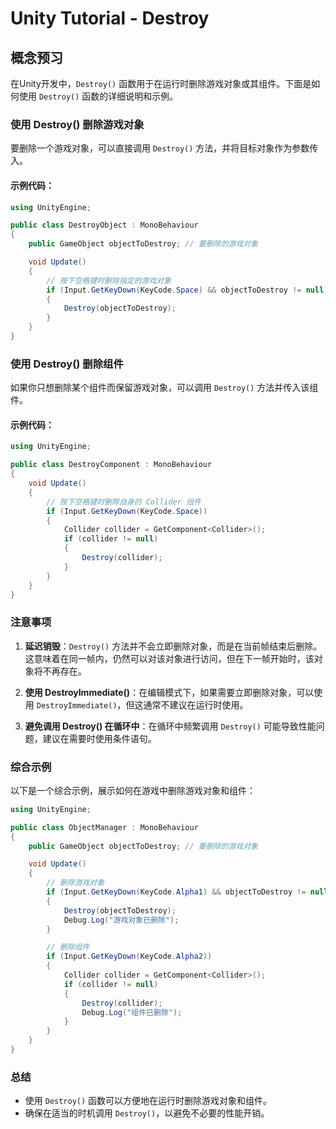 # Unity Tutorial - Destroy

## 概念预习

在Unity开发中，`Destroy()` 函数用于在运行时删除游戏对象或其组件。下面是如何使用 `Destroy()` 函数的详细说明和示例。

### 使用 Destroy() 删除游戏对象

要删除一个游戏对象，可以直接调用 `Destroy()` 方法，并将目标对象作为参数传入。

#### 示例代码：

```csharp
using UnityEngine;

public class DestroyObject : MonoBehaviour
{
    public GameObject objectToDestroy; // 要删除的游戏对象

    void Update()
    {
        // 按下空格键时删除指定的游戏对象
        if (Input.GetKeyDown(KeyCode.Space) && objectToDestroy != null)
        {
            Destroy(objectToDestroy);
        }
    }
}
```

### 使用 Destroy() 删除组件

如果你只想删除某个组件而保留游戏对象，可以调用 `Destroy()` 方法并传入该组件。

#### 示例代码：

```csharp
using UnityEngine;

public class DestroyComponent : MonoBehaviour
{
    void Update()
    {
        // 按下空格键时删除自身的 Collider 组件
        if (Input.GetKeyDown(KeyCode.Space))
        {
            Collider collider = GetComponent<Collider>();
            if (collider != null)
            {
                Destroy(collider);
            }
        }
    }
}
```

### 注意事项

1. **延迟销毁**：`Destroy()` 方法并不会立即删除对象，而是在当前帧结束后删除。这意味着在同一帧内，仍然可以对该对象进行访问，但在下一帧开始时，该对象将不再存在。

2. **使用 DestroyImmediate()**：在编辑模式下，如果需要立即删除对象，可以使用 `DestroyImmediate()`，但这通常不建议在运行时使用。

3. **避免调用 Destroy() 在循环中**：在循环中频繁调用 `Destroy()` 可能导致性能问题，建议在需要时使用条件语句。

### 综合示例

以下是一个综合示例，展示如何在游戏中删除游戏对象和组件：

```csharp
using UnityEngine;

public class ObjectManager : MonoBehaviour
{
    public GameObject objectToDestroy; // 要删除的游戏对象

    void Update()
    {
        // 删除游戏对象
        if (Input.GetKeyDown(KeyCode.Alpha1) && objectToDestroy != null)
        {
            Destroy(objectToDestroy);
            Debug.Log("游戏对象已删除");
        }

        // 删除组件
        if (Input.GetKeyDown(KeyCode.Alpha2))
        {
            Collider collider = GetComponent<Collider>();
            if (collider != null)
            {
                Destroy(collider);
                Debug.Log("组件已删除");
            }
        }
    }
}
```

### 总结

- 使用 `Destroy()` 函数可以方便地在运行时删除游戏对象和组件。
- 确保在适当的时机调用 `Destroy()`，以避免不必要的性能开销。
